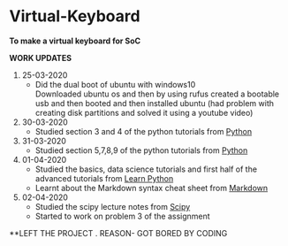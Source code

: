 # Virtual-Keyboard
**To make a virtual keyboard for SoC**

**WORK UPDATES**

1. 25-03-2020
   - Did the dual boot of ubuntu with windows10  
    Downloaded ubuntu os and then by using rufus created a bootable usb and then booted and then installed ubuntu
   (had problem with creating disk partitions and solved it using a youtube video)
2. 30-03-2020
   - Studied section 3 and 4 of the python tutorials from [Python](https://docs.python.org/3/tutorial/)
1. 31-03-2020
   - Studied section 5,7,8,9 of the python tutorials from [Python](https://docs.python.org/3/tutorial/)
1. 01-04-2020
   - Studied the basics, data science tutorials and first half of the advanced tutorials from [Learn Python](https://www.learnpython.org/)
   - Learnt about the Markdown syntax cheat sheet from [Markdown](https://www.youtube.com/watch?v=bpdvNwvEeSE)
1. 02-04-2020
   - Studied the scipy lecture notes from [Scipy]( https://scipy-lectures.org/)
   - Started to work on problem 3 of the assignment
   
**LEFT THE PROJECT . REASON- GOT BORED BY CODING
